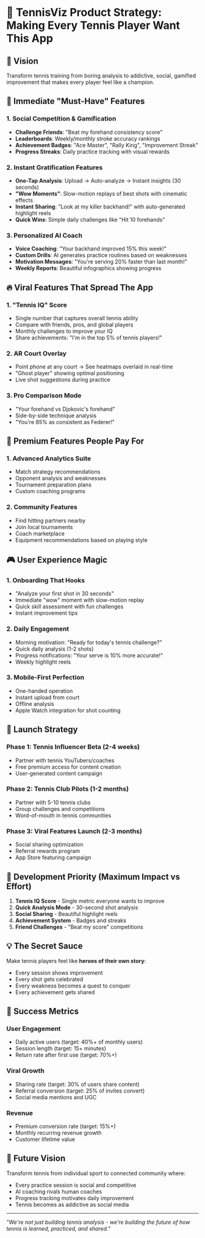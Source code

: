 # 🎾 TennisViz Product Strategy: Making Every Tennis Player Want This App

## 🚀 Vision
Transform tennis training from boring analysis to addictive, social, gamified improvement that makes every player feel like a champion.

## 🎯 Immediate "Must-Have" Features

### 1. Social Competition & Gamification
- **Challenge Friends**: "Beat my forehand consistency score"
- **Leaderboards**: Weekly/monthly stroke accuracy rankings  
- **Achievement Badges**: "Ace Master", "Rally King", "Improvement Streak"
- **Progress Streaks**: Daily practice tracking with visual rewards

### 2. Instant Gratification Features
- **One-Tap Analysis**: Upload → Auto-analyze → Instant insights (30 seconds)
- **"Wow Moments"**: Slow-motion replays of best shots with cinematic effects
- **Instant Sharing**: "Look at my killer backhand!" with auto-generated highlight reels
- **Quick Wins**: Simple daily challenges like "Hit 10 forehands"

### 3. Personalized AI Coach
- **Voice Coaching**: "Your backhand improved 15% this week!"
- **Custom Drills**: AI generates practice routines based on weaknesses
- **Motivation Messages**: "You're serving 20% faster than last month!"
- **Weekly Reports**: Beautiful infographics showing progress

## 🔥 Viral Features That Spread The App

### 1. "Tennis IQ" Score
- Single number that captures overall tennis ability
- Compare with friends, pros, and global players
- Monthly challenges to improve your IQ
- Share achievements: "I'm in the top 5% of tennis players!"

### 2. AR Court Overlay
- Point phone at any court → See heatmaps overlaid in real-time
- "Ghost player" showing optimal positioning
- Live shot suggestions during practice

### 3. Pro Comparison Mode
- "Your forehand vs Djokovic's forehand"
- Side-by-side technique analysis
- "You're 85% as consistent as Federer!"

## 💎 Premium Features People Pay For

### 1. Advanced Analytics Suite
- Match strategy recommendations
- Opponent analysis and weaknesses
- Tournament preparation plans
- Custom coaching programs

### 2. Community Features
- Find hitting partners nearby
- Join local tournaments
- Coach marketplace
- Equipment recommendations based on playing style

## 🎮 User Experience Magic

### 1. Onboarding That Hooks
- "Analyze your first shot in 30 seconds"
- Immediate "wow" moment with slow-motion replay
- Quick skill assessment with fun challenges
- Instant improvement tips

### 2. Daily Engagement
- Morning motivation: "Ready for today's tennis challenge?"
- Quick daily analysis (1-2 shots)
- Progress notifications: "Your serve is 10% more accurate!"
- Weekly highlight reels

### 3. Mobile-First Perfection
- One-handed operation
- Instant upload from court
- Offline analysis
- Apple Watch integration for shot counting

## 🚀 Launch Strategy

### Phase 1: Tennis Influencer Beta (2-4 weeks)
- Partner with tennis YouTubers/coaches
- Free premium access for content creation
- User-generated content campaign

### Phase 2: Tennis Club Pilots (1-2 months)
- Partner with 5-10 tennis clubs
- Group challenges and competitions
- Word-of-mouth in tennis communities

### Phase 3: Viral Features Launch (2-3 months)
- Social sharing optimization
- Referral rewards program
- App Store featuring campaign

## 🎯 Development Priority (Maximum Impact vs Effort)

1. **Tennis IQ Score** - Single metric everyone wants to improve
2. **Quick Analysis Mode** - 30-second shot analysis
3. **Social Sharing** - Beautiful highlight reels
4. **Achievement System** - Badges and streaks
5. **Friend Challenges** - "Beat my score" competitions

## 💡 The Secret Sauce

Make tennis players feel like **heroes of their own story**:
- Every session shows improvement
- Every shot gets celebrated
- Every weakness becomes a quest to conquer
- Every achievement gets shared

## 🎯 Success Metrics

### User Engagement
- Daily active users (target: 40%+ of monthly users)
- Session length (target: 15+ minutes)
- Return rate after first use (target: 70%+)

### Viral Growth
- Sharing rate (target: 30% of users share content)
- Referral conversion (target: 25% of invites convert)
- Social media mentions and UGC

### Revenue
- Premium conversion rate (target: 15%+)
- Monthly recurring revenue growth
- Customer lifetime value

## 🔮 Future Vision

Transform tennis from individual sport to connected community where:
- Every practice session is social and competitive
- AI coaching rivals human coaches
- Progress tracking motivates daily improvement
- Tennis becomes as addictive as social media

---

*"We're not just building tennis analysis - we're building the future of how tennis is learned, practiced, and shared."*
